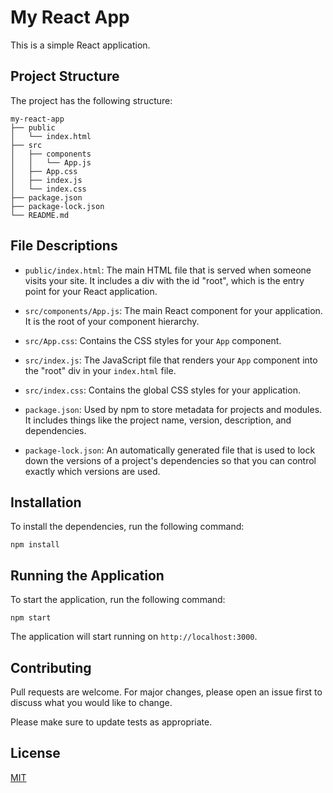 # My React App

This is a simple React application.

## Project Structure

The project has the following structure:

```
my-react-app
├── public
│   └── index.html
├── src
│   ├── components
│   │   └── App.js
│   ├── App.css
│   ├── index.js
│   └── index.css
├── package.json
├── package-lock.json
└── README.md
```

## File Descriptions

- `public/index.html`: The main HTML file that is served when someone visits your site. It includes a div with the id "root", which is the entry point for your React application.

- `src/components/App.js`: The main React component for your application. It is the root of your component hierarchy.

- `src/App.css`: Contains the CSS styles for your `App` component.

- `src/index.js`: The JavaScript file that renders your `App` component into the "root" div in your `index.html` file.

- `src/index.css`: Contains the global CSS styles for your application.

- `package.json`: Used by npm to store metadata for projects and modules. It includes things like the project name, version, description, and dependencies.

- `package-lock.json`: An automatically generated file that is used to lock down the versions of a project's dependencies so that you can control exactly which versions are used.

## Installation

To install the dependencies, run the following command:

```
npm install
```

## Running the Application

To start the application, run the following command:

```
npm start
```

The application will start running on `http://localhost:3000`.

## Contributing

Pull requests are welcome. For major changes, please open an issue first to discuss what you would like to change.

Please make sure to update tests as appropriate.

## License

[MIT](https://choosealicense.com/licenses/mit/)